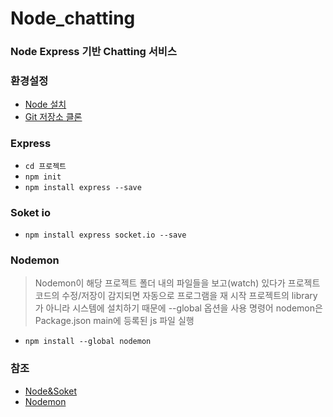 # Node_chatting

### Node Express 기반 Chatting 서비스


### 환경설정
- [Node 설치](https://nodejs.org/ko/download/)
- [Git 저장소 클론](https://github.com/DevSoon/node_chatting.git)

### Express
- `cd 프로젝트`
- `npm init`
- `npm install express --save`

### Soket io
- `npm install express socket.io --save`

### Nodemon
> Nodemon이 해당 프로젝트 폴더 내의 파일들을 보고(watch) 있다가 프로젝트 코드의 수정/저장이 감지되면
 자동으로 프로그램을 재 시작
프로젝트의 library가 아니라 시스템에 설치하기 때문에 --global 옵션을 사용
명령어 nodemon은 Package.json main에 등록된 js 파일 실행
- `npm install --global nodemon`

### 참조
- [Node&Soket](https://www.a-mean-blog.com/ko/blog/%EB%8B%A8%ED%8E%B8%EA%B0%95%EC%A2%8C/_/Node-JS-Socket-io-%EC%B1%84%ED%8C%85%EC%82%AC%EC%9D%B4%ED%8A%B8-%EB%A7%8C%EB%93%A4%EA%B8%B0)
- [Nodemon](https://www.a-mean-blog.com/ko/blog/%ED%86%A0%EB%A7%89%EA%B8%80/_/Node-Package-Nodemon)
